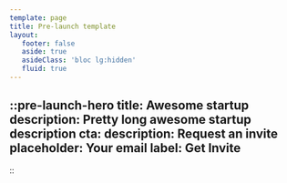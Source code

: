 ```yaml
---
template: page
title: Pre-launch template
layout:
   footer: false
   aside: true
   asideClass: 'bloc lg:hidden'
   fluid: true
---
```



::pre-launch-hero
title: Awesome startup
description: Pretty long awesome startup description
cta:
    description: Request an invite
    placeholder: Your email
    label: Get Invite
---
::
